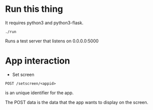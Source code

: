 Run this thing
==============

It requires python3 and python3-flask.

```
./run
```

Runs a test server that listens on 0.0.0.0:5000

App interaction
===============

* Set screen
```
POST /setscreen/<appid>
```

<appid> is an unique identifier for the app.

The POST data is the data that the app wants to display on the screen.


